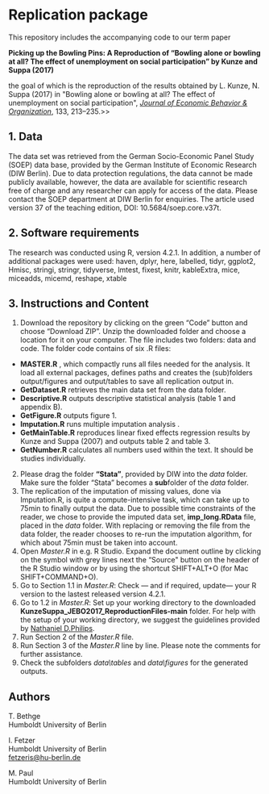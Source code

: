 # Replication package

This repository includes the accompanying code to our term paper

**Picking up the Bowling Pins: A Reproduction of 
“Bowling alone or bowling at all? The effect of unemployment on social participation” 
by Kunze and Suppa (2017)**
  
the goal of which is the reproduction of the results obtained by 
L. Kunze, N. Suppa (2017) in "Bowling alone or bowling at all? The effect of unemployment on social participation", 
*[Journal of Economic Behavior & Organization](https://doi.org/10.1016/j.jebo.2016.11.012)*, 133, 213–235.>>

## 1. Data 
The data set was retrieved from the German Socio-Economic Panel Study (SOEP) data base, provided by the German Institute of Economic Research (DIW Berlin). Due to data protection regulations, the data cannot be made publicly available, however, the data are available for scientific research free of charge and any researcher can apply for access of the data. Please contact the SOEP department at DIW Berlin for enquiries. The article used version 37 of the teaching edition, DOI: 10.5684/soep.core.v37t. 


## 2. Software requirements
The research was conducted using R, version 4.2.1. In addition, a number of additional packages were used: 	haven, dplyr, here, labelled, tidyr, ggplot2, Hmisc, stringi, stringr, tidyverse, lmtest, fixest, knitr, kableExtra, mice, miceadds, micemd, reshape, xtable


## 3. Instructions and Content 
1. Download the repository by clicking on the green “Code” button and choose “Download ZIP”. Unzip the downloaded folder and choose a location for it on your computer. The file includes two folders: data and code. The folder code contains of six .R files:
  - **MASTER.R** , which compactly runs all files needed for the analysis. It load all external packages, defines paths and creates the (sub)folders output/figures and output/tables to save all replication output in. 
  - **GetDataset.R** retrieves the main data set from the data folder.
  - **Descriptive.R** outputs descriptive statistical analysis (table 1 and appendix B).
  - **GetFigure.R** outputs figure 1.
  - **Imputation.R** runs multiple imputation analysis .
  - **GetMainTable.R** reproduces linear fixed effects regression results by Kunze and Suppa (2007) and outputs table 2 and table 3.
  - **GetNumber.R** calculates all numbers used within the text. It should be studies individually.

2. Please drag the folder **“Stata”**, provided by DIW into the *data* folder. Make sure the folder “Stata” becomes a **sub**folder of the *data* folder.
3. The replication of the imputation of missing values, done via Imputation.R, is quite a compute-intensive task, which can take up to 75min to finally output the data. Due to possible time constraints of the reader, we chose to provide the imputed data set, **imp_long.RData** file, placed in the *data* folder. With replacing or removing the file from the data folder, the reader chooses to re-run the imputation algorithm, for which about 75min must be taken into account. 
4. Open *Master.R* in e.g. R Studio. Expand the document outline by clicking on the symbol with grey lines next the “Source" button on the header of the R Studio window or by using the shortcut SHIFT+ALT+O (for Mac SHIFT+COMMAND+O). 
5. Go to Section 1.1 in *Master.R*: Check — and if required, update— your R version to the lastest released version 4.2.1. 
6. Go to 1.2 in *Master.R*: Set up your working directory to the downloaded **KunzeSuppa_JEBO2017_ReproductionFiles-main** folder. For help with the setup of your working directory, we suggest the guidelines provided by [Nathaniel D.Philips](https://bookdown.org/ndphillips/YaRrr/the-working-directory.html).
7. Run Section 2 of the *Master.R* file. 
8. Run Section 3 of the *Master.R* line by line. Please note the comments for further assistance. 
9. Check the subfolders *data\tables* and *data\figures* for the generated outputs. 


## Authors
T. Bethge <br>
Humboldt University of Berlin 

I. Fetzer   <br>
Humboldt University of Berlin  <br>
fetzeris@hu-berlin.de

M. Paul  <br>
Humboldt University of Berlin 


  
  
  
  




